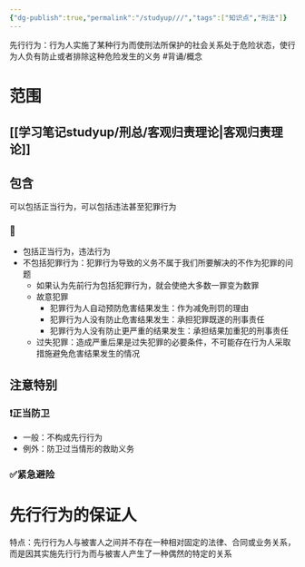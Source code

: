 ```yaml
---
{"dg-publish":true,"permalink":"/studyup///","tags":["知识点","刑法"]}
---
```


先行行为：行为人实施了某种行为而使刑法所保护的社会关系处于危险状态，使行为人负有防止或者排除这种危险发生的义务 #背诵/概念 
# 范围
## [[学习笔记studyup/刑总/客观归责理论\|客观归责理论]]
## 包含
可以包括正当行为，可以包括违法甚至犯罪行为
### 🧵
- 包括正当行为，违法行为
- 不包括犯罪行为：犯罪行为导致的义务不属于我们所要解决的不作为犯罪的问题
	- 如果认为先前行为包括犯罪行为，就会使绝大多数一罪变为数罪
	- 故意犯罪
		- 犯罪行为人自动预防危害结果发生：作为减免刑罚的理由
		- 犯罪行为人没有防止危害结果发生：承担犯罪既遂的刑事责任
		- 犯罪行为人没有防止更严重的结果发生：承担结果加重犯的刑事责任
	- 过失犯罪：造成严重后果是过失犯罪的必要条件，不可能存在行为人采取措施避免危害结果发生的情况
## 注意特别
### ❗正当防卫
- 一般：不构成先行行为
- 例外：防卫过当情形的救助义务
### ✅紧急避险
# 先行行为的保证人
特点：先行行为人与被害人之间并不存在一种相对固定的法律、合同或业务关系，而是因其实施先行行为而与被害人产生了一种偶然的特定的关系